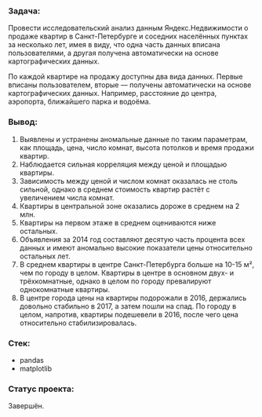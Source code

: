 ﻿### Задача:
Провести исследовательский анализ данным Яндекс.Недвижимости о продаже квартир в Санкт-Петербурге и соседних населённых пунктах за несколько лет, имея в виду, что одна часть данных вписана пользователями, а другая получена автоматически на основе картографических данных.

По каждой квартире на продажу доступны два вида данных. Первые вписаны пользователем, вторые — получены автоматически на основе картографических данных. Например, расстояние до центра, аэропорта, ближайшего парка и водоёма.

### Вывод:
1. Выявлены и устранены аномальные данные по таким параметрам, как площадь, цена, число комнат, высота потолков и время продажи квартир.
2. Наблюдается сильная корреляция между ценой и площадью квартиры.
3. Зависимость между ценой и числом комнат оказалась не столь сильной, однако в среднем стоимость квартир растёт с увеличением числа комнат.
4. Квартиры в центральной зоне оказались дороже в среднем на 2 млн.
5. Квартиры на первом этаже в среднем оцениваются ниже остальных.
6. Объявления за 2014 год составляют десятую часть процента всех данных и имеют аномально высокие показатели цены относительно остальных лет.
7. В среднем квартиры в центре Санкт-Петербурга больше на 10-15 м², чем по городу в целом. Квартиры в центре в основном двух- и трёхкомнатные, однако в целом по городу превалируют однокомнатные квартиры.
8. В центре города цены на квартиры подорожали в 2016, держались довольно стабильно в 2017, а затем пошли на спад. По городу в целом, напротив, квартиры подешевели в 2016, после чего цена относительно стабилизировалась.

### Стек:
- pandas
- matplotlib

### Статус проекта:
Завершён.